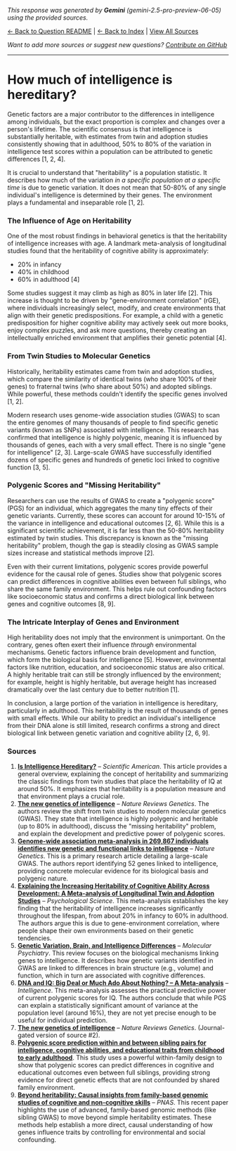 <!-- 
Generated by: gemini
Model: gemini-2.5-pro-preview-06-05
Prompt type: sources
Tools enabled: False
Generated at: 2025-06-29T00:27:55.653980
-->

*This response was generated by **Gemini** (gemini-2.5-pro-preview-06-05) using the provided sources.*

[← Back to Question README](README.md) | [← Back to Index](../README.md) | [View All Sources](../allsources.md)

*Want to add more sources or suggest new questions? [Contribute on GitHub](https://github.com/justinwest/SuggestedSources)*

---

# How much of intelligence is hereditary?

Genetic factors are a major contributor to the differences in intelligence among individuals, but the exact proportion is complex and changes over a person's lifetime. The scientific consensus is that intelligence is substantially heritable, with estimates from twin and adoption studies consistently showing that in adulthood, 50% to 80% of the variation in intelligence test scores within a population can be attributed to genetic differences [1, 2, 4].

It is crucial to understand that "heritability" is a population statistic. It describes how much of the variation *in a specific population at a specific time* is due to genetic variation. It does not mean that 50-80% of any single individual's intelligence is determined by their genes. The environment plays a fundamental and inseparable role [1, 2].

### The Influence of Age on Heritability
One of the most robust findings in behavioral genetics is that the heritability of intelligence increases with age. A landmark meta-analysis of longitudinal studies found that the heritability of cognitive ability is approximately:
*   20% in infancy
*   40% in childhood
*   60% in adulthood [4]

Some studies suggest it may climb as high as 80% in later life [2]. This increase is thought to be driven by "gene-environment correlation" (rGE), where individuals increasingly select, modify, and create environments that align with their genetic predispositions. For example, a child with a genetic predisposition for higher cognitive ability may actively seek out more books, enjoy complex puzzles, and ask more questions, thereby creating an intellectually enriched environment that amplifies their genetic potential [4].

### From Twin Studies to Molecular Genetics
Historically, heritability estimates came from twin and adoption studies, which compare the similarity of identical twins (who share 100% of their genes) to fraternal twins (who share about 50%) and adopted siblings. While powerful, these methods couldn't identify the specific genes involved [1, 2].

Modern research uses genome-wide association studies (GWAS) to scan the entire genomes of many thousands of people to find specific genetic variants (known as SNPs) associated with intelligence. This research has confirmed that intelligence is highly polygenic, meaning it is influenced by thousands of genes, each with a very small effect. There is no single "gene for intelligence" [2, 3]. Large-scale GWAS have successfully identified dozens of specific genes and hundreds of genetic loci linked to cognitive function [3, 5].

### Polygenic Scores and "Missing Heritability"
Researchers can use the results of GWAS to create a "polygenic score" (PGS) for an individual, which aggregates the many tiny effects of their genetic variants. Currently, these scores can account for around 10-15% of the variance in intelligence and educational outcomes [2, 6]. While this is a significant scientific achievement, it is far less than the 50-80% heritability estimated by twin studies. This discrepancy is known as the "missing heritability" problem, though the gap is steadily closing as GWAS sample sizes increase and statistical methods improve [2].

Even with their current limitations, polygenic scores provide powerful evidence for the causal role of genes. Studies show that polygenic scores can predict differences in cognitive abilities even between full siblings, who share the same family environment. This helps rule out confounding factors like socioeconomic status and confirms a direct biological link between genes and cognitive outcomes [8, 9].

### The Intricate Interplay of Genes and Environment
High heritability does not imply that the environment is unimportant. On the contrary, genes often exert their influence *through* environmental mechanisms. Genetic factors influence brain development and function, which form the biological basis for intelligence [5]. However, environmental factors like nutrition, education, and socioeconomic status are also critical. A highly heritable trait can still be strongly influenced by the environment; for example, height is highly heritable, but average height has increased dramatically over the last century due to better nutrition [1].

In conclusion, a large portion of the variation in intelligence is hereditary, particularly in adulthood. This heritability is the result of thousands of genes with small effects. While our ability to predict an individual's intelligence from their DNA alone is still limited, research confirms a strong and direct biological link between genetic variation and cognitive ability [2, 6, 9].

### Sources

1.  **[Is Intelligence Hereditary?](https://www.scientificamerican.com/article/is-intelligence-hereditary/)** – *Scientific American*. This article provides a general overview, explaining the concept of heritability and summarizing the classic findings from twin studies that place the heritability of IQ at around 50%. It emphasizes that heritability is a population measure and that environment plays a crucial role.
2.  **[The new genetics of intelligence](https://pmc.ncbi.nlm.nih.gov/articles/PMC5985927/)** – *Nature Reviews Genetics*. The authors review the shift from twin studies to modern molecular genetics (GWAS). They state that intelligence is highly polygenic and heritable (up to 80% in adulthood), discuss the "missing heritability" problem, and explain the development and predictive power of polygenic scores.
3.  **[Genome-wide association meta-analysis in 269,867 individuals identifies new genetic and functional links to intelligence](https://pubmed.ncbi.nlm.nih.gov/29942086/)** – *Nature Genetics*. This is a primary research article detailing a large-scale GWAS. The authors report identifying 52 genes linked to intelligence, providing concrete molecular evidence for its biological basis and polygenic nature.
4.  **[Explaining the Increasing Heritability of Cognitive Ability Across Development: A Meta-analysis of Longitudinal Twin and Adoption Studies](https://pmc.ncbi.nlm.nih.gov/articles/PMC3954471/)** – *Psychological Science*. This meta-analysis establishes the key finding that the heritability of intelligence increases significantly throughout the lifespan, from about 20% in infancy to 60% in adulthood. The authors argue this is due to gene-environment correlation, where people shape their own environments based on their genetic tendencies.
5.  **[Genetic Variation, Brain, and Intelligence Differences](https://www.nature.com/articles/s41380-021-01027-y)** – *Molecular Psychiatry*. This review focuses on the biological mechanisms linking genes to intelligence. It describes how genetic variants identified in GWAS are linked to differences in brain structure (e.g., volume) and function, which in turn are associated with cognitive differences.
6.  **[DNA and IQ: Big Deal or Much Ado About Nothing? – A Meta-analysis](https://www.sciencedirect.com/science/article/abs/pii/S0160289624000655)** – *Intelligence*. This meta-analysis assesses the practical predictive power of current polygenic scores for IQ. The authors conclude that while PGS can explain a statistically significant amount of variance at the population level (around 16%), they are not yet precise enough to be useful for individual prediction.
7.  **[The new genetics of intelligence](https://www.nature.com/articles/nrg.2017.104)** – *Nature Reviews Genetics*. (Journal-gated version of source #2).
8.  **[Polygenic score prediction within and between sibling pairs for intelligence, cognitive abilities, and educational traits from childhood to early adulthood](https://icajournal.scholasticahq.com/article/140654-polygenic-score-prediction-within-and-between-sibling-pairs-for-intelligence-cognitive-abilities-and-educational-traits-from-childhood-to-early-adul)**. This study uses a powerful within-family design to show that polygenic scores can predict differences in cognitive and educational outcomes even between full siblings, providing strong evidence for direct genetic effects that are not confounded by shared family environment.
9.  **[Beyond heritability: Causal insights from family-based genomic studies of cognitive and non-cognitive skills](https://www.pnas.org/doi/10.1073/pnas.2426531122)** – *PNAS*. This recent paper highlights the use of advanced, family-based genomic methods (like sibling GWAS) to move beyond simple heritability estimates. These methods help establish a more direct, causal understanding of how genes influence traits by controlling for environmental and social confounding.